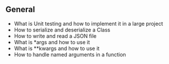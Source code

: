 ## General

   - What is Unit testing and how to implement it in a large project
   - How to serialize and deserialize a Class
   - How to write and read a JSON file
   - What is *args and how to use it
   - What is **kwargs and how to use it
   - How to handle named arguments in a function
